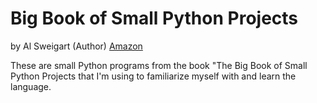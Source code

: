 # Big Book of Small Python Projects

by Al Sweigart (Author)
[Amazon](https://a.co/d/3wBrOgD)

These are small Python programs from the book "The Big Book of Small Python Projects that I'm using to familiarize myself with and learn the language.

